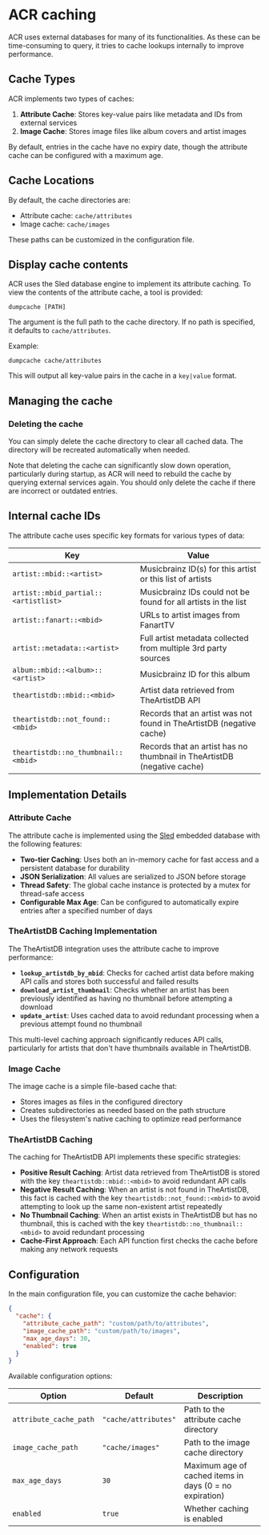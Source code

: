 # ACR caching

ACR uses external databases for many of its functionalities. As these can be time-consuming to query, it tries to cache lookups internally to improve performance.

## Cache Types

ACR implements two types of caches:

1. **Attribute Cache**: Stores key-value pairs like metadata and IDs from external services
2. **Image Cache**: Stores image files like album covers and artist images

By default, entries in the cache have no expiry date, though the attribute cache can be configured with a maximum age.

## Cache Locations

By default, the cache directories are:
- Attribute cache: `cache/attributes`
- Image cache: `cache/images`

These paths can be customized in the configuration file.

## Display cache contents

ACR uses the Sled database engine to implement its attribute caching. To view the contents of the attribute cache, a tool is provided:

```
dumpcache [PATH]
```

The argument is the full path to the cache directory. If no path is specified, it defaults to `cache/attributes`.

Example:
```
dumpcache cache/attributes
```

This will output all key-value pairs in the cache in a `key|value` format.

## Managing the cache

### Deleting the cache

You can simply delete the cache directory to clear all cached data. The directory will be recreated automatically when needed. 

Note that deleting the cache can significantly slow down operation, particularly during startup, as ACR will need to rebuild the cache by querying external services again. You should only delete the cache if there are incorrect or outdated entries.

## Internal cache IDs

The attribute cache uses specific key formats for various types of data:

| Key | Value |
|-----|-------|
| `artist::mbid::<artist>` | Musicbrainz ID(s) for this artist or this list of artists |
| `artist::mbid_partial::<artistlist>` | Musicbrainz IDs could not be found for all artists in the list |
| `artist::fanart::<mbid>` | URLs to artist images from FanartTV |
| `artist::metadata::<artist>` | Full artist metadata collected from multiple 3rd party sources |
| `album::mbid::<album>::<artist>` | Musicbrainz ID for this album |
| `theartistdb::mbid::<mbid>` | Artist data retrieved from TheArtistDB API |
| `theartistdb::not_found::<mbid>` | Records that an artist was not found in TheArtistDB (negative cache) |
| `theartistdb::no_thumbnail::<mbid>` | Records that an artist has no thumbnail in TheArtistDB (negative cache) |

## Implementation Details

### Attribute Cache

The attribute cache is implemented using the [Sled](https://github.com/spacejam/sled) embedded database with the following features:

- **Two-tier Caching**: Uses both an in-memory cache for fast access and a persistent database for durability
- **JSON Serialization**: All values are serialized to JSON before storage
- **Thread Safety**: The global cache instance is protected by a mutex for thread-safe access
- **Configurable Max Age**: Can be configured to automatically expire entries after a specified number of days

### TheArtistDB Caching Implementation

The TheArtistDB integration uses the attribute cache to improve performance:

- **`lookup_artistdb_by_mbid`**: Checks for cached artist data before making API calls and stores both successful and failed results
- **`download_artist_thumbnail`**: Checks whether an artist has been previously identified as having no thumbnail before attempting a download
- **`update_artist`**: Uses cached data to avoid redundant processing when a previous attempt found no thumbnail

This multi-level caching approach significantly reduces API calls, particularly for artists that don't have thumbnails available in TheArtistDB.

### Image Cache

The image cache is a simple file-based cache that:

- Stores images as files in the configured directory
- Creates subdirectories as needed based on the path structure
- Uses the filesystem's native caching to optimize read performance

### TheArtistDB Caching

The caching for TheArtistDB API implements these specific strategies:

- **Positive Result Caching**: Artist data retrieved from TheArtistDB is stored with the key `theartistdb::mbid::<mbid>` to avoid redundant API calls
- **Negative Result Caching**: When an artist is not found in TheArtistDB, this fact is cached with the key `theartistdb::not_found::<mbid>` to avoid attempting to look up the same non-existent artist repeatedly
- **No Thumbnail Caching**: When an artist exists in TheArtistDB but has no thumbnail, this is cached with the key `theartistdb::no_thumbnail::<mbid>` to avoid redundant processing
- **Cache-First Approach**: Each API function first checks the cache before making any network requests

## Configuration

In the main configuration file, you can customize the cache behavior:

```json
{
  "cache": {
    "attribute_cache_path": "custom/path/to/attributes",
    "image_cache_path": "custom/path/to/images",
    "max_age_days": 30,
    "enabled": true
  }
}
```

Available configuration options:

| Option | Default | Description |
|--------|---------|-------------|
| `attribute_cache_path` | `"cache/attributes"` | Path to the attribute cache directory |
| `image_cache_path` | `"cache/images"` | Path to the image cache directory |
| `max_age_days` | `30` | Maximum age of cached items in days (0 = no expiration) |
| `enabled` | `true` | Whether caching is enabled |

